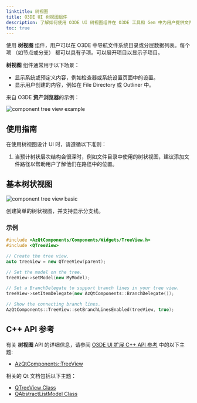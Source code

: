 ```yaml
---
linktitle: 树视图
title: O3DE UI 树视图组件
description: 了解如何使用 O3DE UI 树视图组件在 O3DE 工具和 Gem 中为用户提供文件或列表导航界面。
toc: true
---
```


使用 **树视图** 组件，用户可以在 O3DE 中导航文件系统目录或分层数据列表。每个项 （如节点或分支） 都可以具有子项。可以展开项目以显示子项目。

**树视图** 组件通常用于以下场景：
+ 显示系统或预定义内容，例如检查器或系统设置页面中的设置。
+ 显示用户创建的内容，例如在 File Directory 或 Outliner 中。

来自 O3DE **资产浏览器**的示例：

![component tree view example](/images/tools-ui/component-tree-view-example.png)

## 使用指南

在使用树视图设计 UI 时，请遵循以下准则：

1. 当预计树状层次结构会很深时，例如文件目录中使用的树状视图，建议添加文件路径以帮助用户了解他们在路径中的位置。

## 基本树状视图

![component tree view basic](/images/tools-ui/component-tree-view-basic.png)

创建简单的树状视图，并支持显示分支线。

### 示例

```cpp
#include <AzQtComponents/Components/Widgets/TreeView.h>
#include <QTreeView>

// Create the tree view.
auto treeView = new QTreeView(parent);

// Set the model on the tree.
treeView->setModel(new MyModel);

// Set a BranchDelegate to support branch lines in your tree view.
treeView->setItemDelegate(new AzQtComponents::BranchDelegate());

// Show the connecting branch lines.
AzQtComponents::TreeView::setBranchLinesEnabled(treeView, true);
```

## C++ API 参考

有关 **树视图** API 的详细信息，请参阅 [O3DE UI 扩展 C++ API 参考](/docs/api/frameworks/azqtcomponents/namespace_az_qt_components.html) 中的以下主题:
+  [AzQtComponents::TreeView](/docs/api/frameworks/azqtcomponents/class_az_qt_components_1_1_tree_view.html)

相关的 Qt 文档包括以下主题：
+  [QTreeView Class](https://doc.qt.io/qt-5/qtreeview.html)
+  [QAbstractListModel Class](https://doc.qt.io/qt-5/qabstractlistmodel.html)
